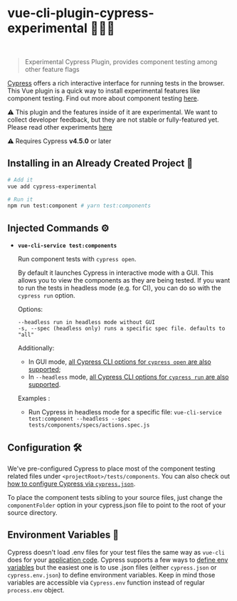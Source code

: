 # vue-cli-plugin-cypress-experimental 👩🏻‍🔬
️
> Experimental Cypress Plugin, provides component testing among other feature flags

[Cypress](https://www.cypress.io/) offers a rich interactive interface for running tests in the browser. This Vue plugin is a quick way to install experimental features like component testing. Find out more about component testing [here](https://docs.cypress.io/guides/references/experiments.html).

⚠️ This plugin and the features inside of it are experimental. We want to collect developer feedback, but they are not stable or fully-featured yet. Please read other experiments [here](https://docs.cypress.io/guides/references/experiments.html)

⚠️ Requires Cypress **v4.5.0** or later

## Installing in an Already Created Project 💎

``` sh
# Add it
vue add cypress-experimental

# Run it
npm run test:component # yarn test:components
```

## Injected Commands ⚙️

- **`vue-cli-service test:components`**

  Run component tests with `cypress open`.

  By default it launches Cypress in interactive mode with a GUI. This allows you to view the components as they are being tested. If you want to run the tests in headless mode (e.g. for CI), you can do so with the `cypress run` option.

  Options:

  ```
  --headless run in headless mode without GUI
  -s, --spec (headless only) runs a specific spec file. defaults to "all"
  ```

  Additionally:

  - In GUI mode, [all Cypress CLI options for `cypress open` are also supported](https://docs.cypress.io/guides/guides/command-line.html#cypress-open);
  - In `--headless` mode, [all Cypress CLI options for `cypress run` are also supported](https://docs.cypress.io/guides/guides/command-line.html#cypress-run).

  Examples :
  - Run Cypress in headless mode for a specific file: `vue-cli-service test:component --headless --spec tests/components/specs/actions.spec.js`

## Configuration 🛠

We've pre-configured Cypress to place most of the component testing related files under `<projectRoot>/tests/components`. You can also check out [how to configure Cypress via `cypress.json`](https://docs.cypress.io/guides/references/configuration.html#Options).

To place the component tests sibling to your source files, just change the `componentFolder` option in your cypress.json file to point to the root of your source directory.

## Environment Variables 🌲

Cypress doesn't load .env files for your test files the same way as `vue-cli` does for your [application code](https://cli.vuejs.org/guide/mode-and-env.html#using-env-variables-in-client-side-code). Cypress supports a few ways to [define env variables](https://docs.cypress.io/guides/guides/environment-variables.html#) but the easiest one is to use .json files (either `cypress.json` or `cypress.env.json`) to define environment variables. Keep in mind those variables are accessible via `Cypress.env` function instead of regular `process.env` object.
